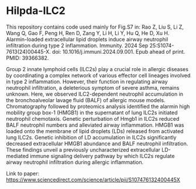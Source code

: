 # Hilpda-ILC2

This repository contains code used mainly for Fig.S7 in:  Rao Z, Liu S, Li Z, Wang Q, Gao F, Peng H, Ren D, Zang Y, Li H, Li Y, Hu Q, He D, Xu H. Alarmin-loaded extracellular lipid droplets induce airway neutrophil infiltration during type 2 inflammation. Immunity. 2024 Sep 25:S1074-7613(24)00445-X. doi: 10.1016/j.immuni.2024.09.001. Epub ahead of print. PMID: 39366382.        

Group 2 innate lymphoid cells (ILC2s) play a crucial role in allergic diseases by coordinating a complex network of various effector cell lineages involved in type 2 inflammation. However, their function in regulating airway neutrophil infiltration, a deleterious symptom of severe asthma, remains unknown. Here, we observed ILC2-dependent neutrophil accumulation in the bronchoalveolar lavage fluid (BALF) of allergic mouse models. Chromatography followed by proteomics analysis identified the alarmin high mobility group box-1 (HMGB1) in the supernatant of lung ILC2s initiated neutrophil chemotaxis. Genetic perturbation of Hmgb1 in ILC2s reduced BALF neutrophil numbers and alleviated airway inflammation. HMGB1 was loaded onto the membrane of lipid droplets (LDs) released from activated lung ILC2s. Genetic inhibition of LD accumulation in ILC2s significantly decreased extracellular HMGB1 abundance and BALF neutrophil infiltration. These findings unveil a previously uncharacterized extracellular LD-mediated immune signaling delivery pathway by which ILC2s regulate airway neutrophil infiltration during allergic inflammation.                
           
           
Link to paper: https://www.sciencedirect.com/science/article/pii/S107476132400445X              

